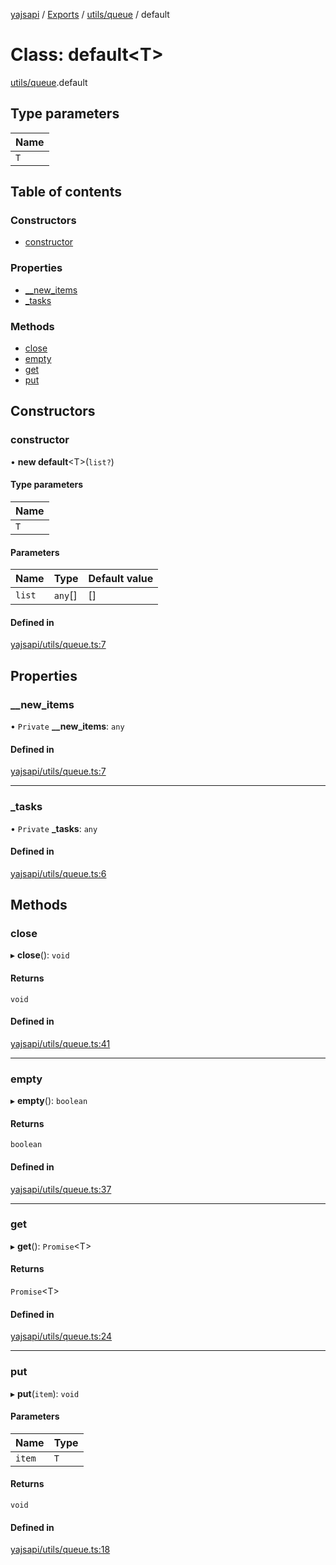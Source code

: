 [yajsapi](../README.md) / [Exports](../modules.md) / [utils/queue](../modules/utils_queue.md) / default

# Class: default<T\>

[utils/queue](../modules/utils_queue.md).default

## Type parameters

| Name |
| :------ |
| `T` |

## Table of contents

### Constructors

- [constructor](utils_queue.default.md#constructor)

### Properties

- [\_\_new\_items](utils_queue.default.md#__new_items)
- [\_tasks](utils_queue.default.md#_tasks)

### Methods

- [close](utils_queue.default.md#close)
- [empty](utils_queue.default.md#empty)
- [get](utils_queue.default.md#get)
- [put](utils_queue.default.md#put)

## Constructors

### constructor

• **new default**<T\>(`list?`)

#### Type parameters

| Name |
| :------ |
| `T` |

#### Parameters

| Name | Type | Default value |
| :------ | :------ | :------ |
| `list` | `any`[] | [] |

#### Defined in

[yajsapi/utils/queue.ts:7](https://github.com/golemfactory/yajsapi/blob/8f42a91/yajsapi/utils/queue.ts#L7)

## Properties

### \_\_new\_items

• `Private` **\_\_new\_items**: `any`

#### Defined in

[yajsapi/utils/queue.ts:7](https://github.com/golemfactory/yajsapi/blob/8f42a91/yajsapi/utils/queue.ts#L7)

___

### \_tasks

• `Private` **\_tasks**: `any`

#### Defined in

[yajsapi/utils/queue.ts:6](https://github.com/golemfactory/yajsapi/blob/8f42a91/yajsapi/utils/queue.ts#L6)

## Methods

### close

▸ **close**(): `void`

#### Returns

`void`

#### Defined in

[yajsapi/utils/queue.ts:41](https://github.com/golemfactory/yajsapi/blob/8f42a91/yajsapi/utils/queue.ts#L41)

___

### empty

▸ **empty**(): `boolean`

#### Returns

`boolean`

#### Defined in

[yajsapi/utils/queue.ts:37](https://github.com/golemfactory/yajsapi/blob/8f42a91/yajsapi/utils/queue.ts#L37)

___

### get

▸ **get**(): `Promise`<T\>

#### Returns

`Promise`<T\>

#### Defined in

[yajsapi/utils/queue.ts:24](https://github.com/golemfactory/yajsapi/blob/8f42a91/yajsapi/utils/queue.ts#L24)

___

### put

▸ **put**(`item`): `void`

#### Parameters

| Name | Type |
| :------ | :------ |
| `item` | `T` |

#### Returns

`void`

#### Defined in

[yajsapi/utils/queue.ts:18](https://github.com/golemfactory/yajsapi/blob/8f42a91/yajsapi/utils/queue.ts#L18)
